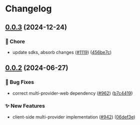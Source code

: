 # Changelog

## [0.0.3](https://github.com/open-feature/js-sdk-contrib/compare/multi-provider-web-v0.0.2...multi-provider-web-v0.0.3) (2024-12-24)


### 🧹 Chore

* update sdks, absorb changes ([#1119](https://github.com/open-feature/js-sdk-contrib/issues/1119)) ([456be7c](https://github.com/open-feature/js-sdk-contrib/commit/456be7c81547478062ef16ac86ad05be71ab6c80))

## [0.0.2](https://github.com/open-feature/js-sdk-contrib/compare/multi-provider-web-v0.0.1...multi-provider-web-v0.0.2) (2024-06-27)


### 🐛 Bug Fixes

* correct multi-provider-web dependency ([#962](https://github.com/open-feature/js-sdk-contrib/issues/962)) ([b7c4419](https://github.com/open-feature/js-sdk-contrib/commit/b7c4419999e6a4b2edc1883bf78c1ac11afd16b6))


### ✨ New Features

* client-side multi-provider implementation ([#942](https://github.com/open-feature/js-sdk-contrib/issues/942)) ([06def3e](https://github.com/open-feature/js-sdk-contrib/commit/06def3e8f8488941c4d4f7abca17739ebc2fbb43))
